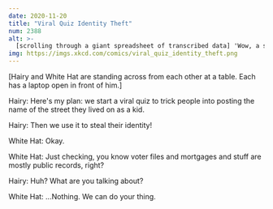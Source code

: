 ```yaml
---
date: 2020-11-20
title: "Viral Quiz Identity Theft"
num: 2388
alt: >-
  [scrolling through a giant spreadsheet of transcribed data] 'Wow, a surprising number of users grew up at 420 69th St.' 'Yeah, must be a high-rise or something.'
img: https://imgs.xkcd.com/comics/viral_quiz_identity_theft.png
---
```

[Hairy and White Hat are standing across from each other at a table. Each has a laptop open in front of him.]

Hairy: Here's my plan: we start a viral quiz to trick people into posting the name of the street they lived on as a kid.

Hairy: Then we use it to steal their identity!

White Hat: Okay.

White Hat: Just checking, you know voter files and mortgages and stuff are mostly public records, right?

Hairy: Huh? What are you talking about?

White Hat: ...Nothing. We can do your thing.
